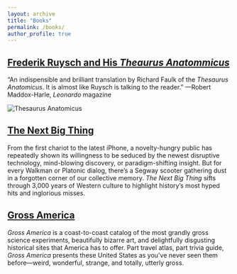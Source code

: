 ```yaml
---
layout: archive
title: "Books"
permalink: /books/
author_profile: true
---
```


## [Frederik Ruysch and His *Theaurus Anatommicus*](https://mitpress.mit.edu/9780262046039/frederik-ruysch-and-his-ithesaurus-anatomicusi/)

“An indispensible and brilliant translation by Richard Faulk of the *Thesaurus Anatomicus*. It is almost like Ruysch is talking to the reader.”
—Robert Maddox-Harle, *Leonardo* magazine

![Thesaurus Anatomicus](https://richardkf.github.io/images/ruysch.png)

## [The Next Big Thing](https://www.amazon.com/Next-Big-Thing-Boom-Bust-ebook/dp/B0873CG9WX)

From the first chariot to the latest iPhone, a novelty-hungry public has repeatedly shown its willingness to be seduced by the newest disruptive technology, mind-blowing discovery, or paradigm-shifting insight. But for every Walkman or Platonic dialog, there’s a Segway scooter gathering dust in a forgotten corner of our collective memory. *The Next Big Thing* sifts through 3,000 years of Western culture to highlight history’s most hyped hits and inglorious misses.

## [Gross America](https://www.penguinrandomhouse.com/books/308237/gross-america-by-richard-faulk/)

*Gross America* is a coast-to-coast catalog of the most grandly gross science experiments, beautifully bizarre art, and delightfully disgusting historical sites that America has to offer. Part travel atlas, part trivia guide, *Gross America* presents these United States as you've never seen them before—weird, wonderful, strange, and totally, utterly gross.
